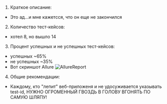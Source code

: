 1. Краткое описание:
  - Это ад...и мне кажетсся, что он еще не закончился

2. Количество тест-кейсов:
  - хотел 8, но вышло 14

3. Процент успешных и не успешных тест-кейсов:
  - успешных ~65%
  - не успешных ~35%
  - Вот скриншот Allure
    ![AllureReport](https://github.com/user-attachments/assets/1224b484-ca8d-4666-a6a1-401583b8d767)


4. Общие рекомендации:
  - Каждому, кто "лепит" веб-приложеня и не удосуживается указывать test-id, НУЖНО ОГРОМЕННЫЙ ГВОЗДЬ В ГОЛОВУ ВГОНЯТЬ ПО САМУЮ ШЛЯПУ!
